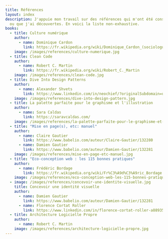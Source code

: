 ```yaml
---
title: Références
layout: index
description: J'appuie mon travail sur des références qui m'ont été conseillées
  ou que j'ai découvertes. En voici la liste non-exhaustive.
books:
  - title: Culture numérique
    author:
      - name: Dominique Cardon
        link: https://fr.wikipedia.org/wiki/Dominique_Cardon_(sociologue)
    image: /images/references/culture-numerique.jpg
  - title: Clean Code
    author:
      - name: Robert C. Martin
        link: https://fr.wikipedia.org/wiki/Robert_C._Martin
    image: /images/references/clean-code.jpg
  - title: Dive Into Design Patterns
    author:
      - name: Alexander Shvets
        link: https://www.linkedin.com/in/neochief/?originalSubdomain=ua
    image: /images/references/dive-into-design-pattern.jpg
  - title: La palette parfaite pour le graphisme et l'illustration
    author:
      - name: Sara Caldas
        link: https://saravcaldas.com/
    image: /images/references/la-palette-parfaite-pour-le-graphisme-et-l-illustration.jpg
  - title: "Mise en page(s), etc: manuel"
    author:
      - name: Claire Gautier
        link: https://www.babelio.com/auteur/Claire-Gautier/132280
      - name: Damien Gautier
        link: https://www.babelio.com/auteur/Damien-Gautier/132281
    image: /images/references/mise-en-page-etc-manuel.jpg
  - title: "Eco-conception web : les 115 bonnes pratiques"
    author:
      - name: Frédéric Bordage
        link: https://fr.wikipedia.org/wiki/Fr%C3%A9d%C3%A9ric_Bordage
    image: /images/references/eco-conception-web-les-115-bonnes-pratiques.jpg
  - image: /images/references/concevoir-une-identite-visuelle.jpg
    title: Concevoir une identité visuelle
    author:
      - name: Damien Gautier
        link: https://www.babelio.com/auteur/Damien-Gautier/132281
      - name: Florence Cortat Roller
        link: https://www.linkedin.com/in/florence-cortat-roller-a88935211/?originalSubdomain=fr
  - title: Architecture Logicielle Propre
    author:
      - name: Robert C. Martin
    image: /images/references/architecture-logicielle-propre.jpg
---
```

